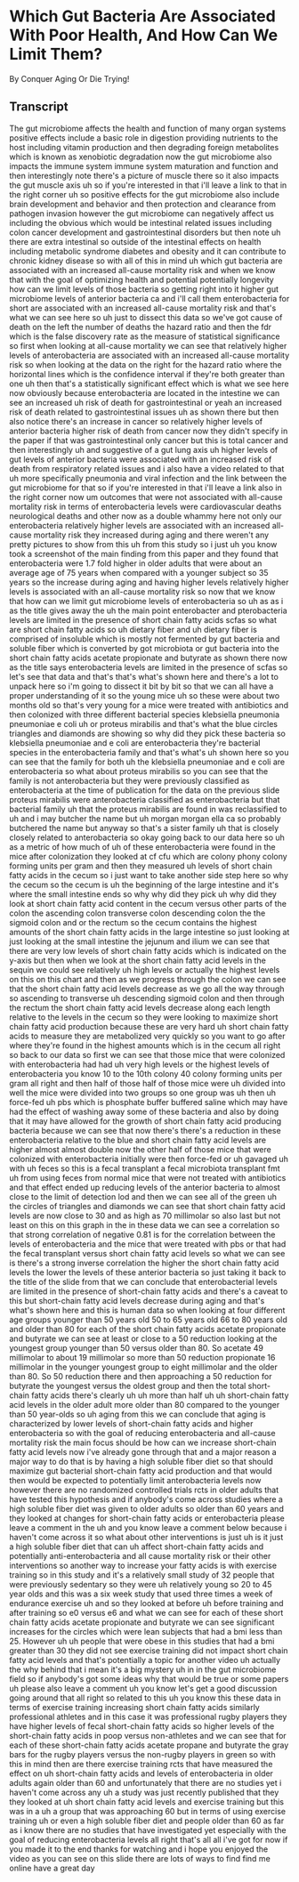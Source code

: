 # Which Gut Bacteria Are Associated With Poor Health, And How Can We Limit Them?

By Conquer Aging Or Die Trying! 


## Transcript

The gut microbiome affects the health and function of many organ systems positive effects include a basic role in digestion providing nutrients to the host including vitamin production and then degrading foreign metabolites which is known as xenobiotic degradation now the gut microbiome also impacts the immune system immune system maturation and function and then interestingly note there's a picture of muscle there so it also impacts the gut muscle axis uh so if you're interested in that i'll leave a link to that in the right corner uh so positive effects for the gut microbiome also include brain development and behavior and then protection and clearance from pathogen invasion however the gut microbiome can negatively affect us including the obvious which would be intestinal related issues including colon cancer development and gastrointestinal disorders but then note uh there are extra intestinal so outside of the intestinal effects on health including metabolic syndrome diabetes and obesity and it can contribute to chronic kidney disease so with all of this in mind uh which gut bacteria are associated with an increased all-cause mortality risk and when we know that with the goal of optimizing health and potential potentially longevity how can we limit levels of those bacteria so getting right into it higher gut microbiome levels of anterior bacteria ca and i'll call them enterobacteria for short are associated with an increased all-cause mortality risk and that's what we can see here so uh just to dissect this data so we've got cause of death on the left the number of deaths the hazard ratio and then the fdr which is the false discovery rate as the measure of statistical significance so first when looking at all-cause mortality we can see that relatively higher levels of anterobacteria are associated with an increased all-cause mortality risk so when looking at the data on the right for the hazard ratio where the horizontal lines which is the confidence interval if they're both greater than one uh then that's a statistically significant effect which is what we see here now obviously because enterobacteria are located in the intestine we can see an increased uh risk of death for gastrointestinal or yeah an increased risk of death related to gastrointestinal issues uh as shown there but then also notice there's an increase in cancer so relatively higher levels of anterior bacteria higher risk of death from cancer now they didn't specify in the paper if that was gastrointestinal only cancer but this is total cancer and then interestingly uh and suggestive of a gut lung axis uh higher levels of gut levels of anterior bacteria were associated with an increased risk of death from respiratory related issues and i also have a video related to that uh more specifically pneumonia and viral infection and the link between the gut microbiome for that so if you're interested in that i'll leave a link also in the right corner now um outcomes that were not associated with all-cause mortality risk in terms of enterobacteria levels were cardiovascular deaths neurological deaths and other now as a double whammy here not only our enterobacteria relatively higher levels are associated with an increased all-cause mortality risk they increased during aging and there weren't any pretty pictures to show from this uh from this study so i just uh you know took a screenshot of the main finding from this paper and they found that enterobacteria were 1.7 fold higher in older adults that were about an average age of 75 years when compared with a younger subject so 35 years so the increase during aging and having higher levels relatively higher levels is associated with an all-cause mortality risk so now that we know that how can we limit gut microbiome levels of enterobacteria so uh as as i as the title gives away the uh the main point enterobacter and pterobacteria levels are limited in the presence of short chain fatty acids scfas so what are short chain fatty acids so uh dietary fiber and uh dietary fiber is comprised of insoluble which is mostly not fermented by gut bacteria and soluble fiber which is converted by got microbiota or gut bacteria into the short chain fatty acids acetate propionate and butyrate as shown there now as the title says enterobacteria levels are limited in the presence of scfas so let's see that data and that's that's what's shown here and there's a lot to unpack here so i'm going to dissect it bit by bit so that we can all have a proper understanding of it so the young mice uh so these were about two months old so that's very young for a mice were treated with antibiotics and then colonized with three different bacterial species klebsiella pneumonia pneumoniae e coli uh or proteus mirabilis and that's what the blue circles triangles and diamonds are showing so why did they pick these bacteria so klebsiella pneumoniae and e coli are enterobacteria they're bacterial species in the enterobacteria family and that's what's uh shown here so you can see that the family for both uh the klebsiella pneumoniae and e coli are enterobacteria so what about proteus mirabilis so you can see that the family is not anterobacteria but they were previously classified as enterobacteria at the time of publication for the data on the previous slide proteus mirabilis were anterobacteria classified as enterobacteria but that bacterial family uh that the proteus mirabilis are found in was reclassified to uh and i may butcher the name but uh morgan morgan ella ca so probably butchered the name but anyway so that's a sister family uh that is closely closely related to anterobacteria so okay going back to our data here so uh as a metric of how much of uh of these enterobacteria were found in the mice after colonization they looked at cf cfu which are colony phony colony forming units per gram and then they measured uh levels of short chain fatty acids in the cecum so i just want to take another side step here so why the cecum so the cecum is uh the beginning of the large intestine and it's where the small intestine ends so why why did they pick uh why did they look at short chain fatty acid content in the cecum versus other parts of the colon the ascending colon transverse colon descending colon the the sigmoid colon and or the rectum so the cecum contains the highest amounts of the short chain fatty acids in the large intestine so just looking at just looking at the small intestine the jejunum and ilium we can see that there are very low levels of short chain fatty acids which is indicated on the y-axis but then when we look at the short chain fatty acid levels in the sequin we could see relatively uh high levels or actually the highest levels on this on this chart and then as we progress through the colon we can see that the short chain fatty acid levels decrease as we go all the way through so ascending to transverse uh descending sigmoid colon and then through the rectum the short chain fatty acid levels decrease along each length relative to the levels in the cecum so they were looking to maximize short chain fatty acid production because these are very hard uh short chain fatty acids to measure they are metabolized very quickly so you want to go after where they're found in the highest amounts which is in the cecum all right so back to our data so first we can see that those mice that were colonized with enterobacteria had had uh very high levels or the highest levels of enterobacteria you know 10 to the 10th colony 40 colony forming units per gram all right and then half of those half of those mice were uh divided into well the mice were divided into two groups so one group was uh then uh force-fed uh pbs which is phosphate buffer buffered saline which may have had the effect of washing away some of these bacteria and also by doing that it may have allowed for the growth of short chain fatty acid producing bacteria because we can see that now there's there's a reduction in these enterobacteria relative to the blue and short chain fatty acid levels are higher almost almost double now the other half of those mice that were colonized with enterobacteria initially were then force-fed or uh gavaged uh with uh feces so this is a fecal transplant a fecal microbiota transplant fmt uh from using feces from normal mice that were not treated with antibiotics and that effect ended up reducing levels of the anterior bacteria to almost close to the limit of detection lod and then we can see all of the green uh the circles of triangles and diamonds we can see that short chain fatty acid levels are now close to 30 and as high as 70 millimolar so also last but not least on this on this graph in the in these data we can see a correlation so that strong correlation of negative 0.81 is for the correlation between the levels of enterobacteria and the mice that were treated with pbs or that had the fecal transplant versus short chain fatty acid levels so what we can see is there's a strong inverse correlation the higher the short chain fatty acid levels the lower the levels of these anterior bacteria so just taking it back to the title of the slide from that we can conclude that enterobacterial levels are limited in the presence of short-chain fatty acids and there's a caveat to this but short-chain fatty acid levels decrease during aging and that's what's shown here and this is human data so when looking at four different age groups younger than 50 years old 50 to 65 years old 66 to 80 years old and older than 80 for each of the short chain fatty acids acetate propionate and butyrate we can see at least or close to a 50 reduction looking at the youngest group younger than 50 versus older than 80. So acetate 49 millimolar to about 19 millimolar so more than 50 reduction propionate 16 millimolar in the younger youngest group to eight millimolar and the older than 80. So 50 reduction there and then approaching a 50 reduction for butyrate the youngest versus the oldest group and then the total short-chain fatty acids there's clearly uh uh more than half uh uh short-chain fatty acid levels in the older adult more older than 80 compared to the younger than 50 year-olds so uh aging from this we can conclude that aging is characterized by lower levels of short-chain fatty acids and higher enterobacteria so with the goal of reducing enterobacteria and all-cause mortality risk the main focus should be how can we increase short-chain fatty acid levels now i've already gone through that and a major reason a major way to do that is by having a high soluble fiber diet so that should maximize gut bacterial short-chain fatty acid production and that would then would be expected to potentially limit anterobacteria levels now however there are no randomized controlled trials rcts in older adults that have tested this hypothesis and if anybody's come across studies where a high soluble fiber diet was given to older adults so older than 60 years and they looked at changes for short-chain fatty acids or enterobacteria please leave a comment in the uh and you know leave a comment below because i haven't come across it so what about other interventions is just uh is it just a high soluble fiber diet that can uh affect short-chain fatty acids and potentially anti-enterobacteria and all cause mortality risk or their other interventions so another way to increase your fatty acids is with exercise training so in this study and it's a relatively small study of 32 people that were previously sedentary so they were uh relatively young so 20 to 45 year olds and this was a six week study that used three times a week of endurance exercise uh and so they looked at before uh before training and after training so e0 versus e6 and what we can see for each of these short chain fatty acids acetate propionate and butyrate we can see significant increases for the circles which were lean subjects that had a bmi less than 25. However uh uh people that were obese in this studies that had a bmi greater than 30 they did not see exercise training did not impact short chain fatty acid levels and that's potentially a topic for another video uh actually the why behind that i mean it's a big mystery uh in in the gut microbiome field so if anybody's got some ideas why that would be true or some papers uh please also leave a comment uh you know let's get a good discussion going around that all right so related to this uh you know this these data in terms of exercise training increasing short chain fatty acids similarly professional athletes and in this case it was professional rugby players they have higher levels of fecal short-chain fatty acids so higher levels of the short-chain fatty acids in poop versus non-athletes and we can see that for each of these short-chain fatty acids acetate propane and butyrate the gray bars for the rugby players versus the non-rugby players in green so with this in mind then are there exercise training rcts that have measured the effect on uh short-chain fatty acids and levels of enterobacteria in older adults again older than 60 and unfortunately that there are no studies yet i haven't come across any uh a study was just recently published that they they looked at uh short chain fatty acid levels and exercise training but this was in a uh a group that was approaching 60 but in terms of using exercise training uh or even a high soluble fiber diet and people older than 60 as far as i know there are no studies that have investigated yet especially with the goal of reducing enterobacteria levels all right that's all all i've got for now if you made it to the end thanks for watching and i hope you enjoyed the video as you can see on this slide there are lots of ways to find find me online have a great day

